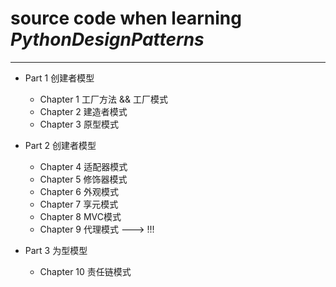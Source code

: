 # source code when learning <i>PythonDesignPatterns</i>
---
- Part 1 创建者模型
  - Chapter 1  工厂方法 && 工厂模式
  - Chapter 2  建造者模式
  - Chapter 3 原型模式
  
- Part 2 创建者模型
  - Chapter 4  适配器模式
  - Chapter 5  修饰器模式
  - Chapter 6 外观模式
  - Chapter 7  享元模式
  - Chapter 8 MVC模式
  - Chapter 9  代理模式 --->  !!!

- Part 3 为型模型
  - Chapter 10 责任链模式

